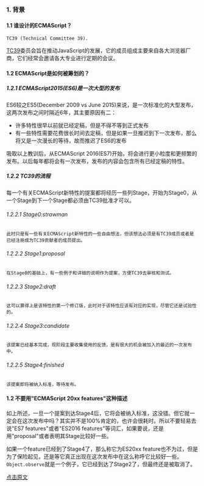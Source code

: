 ### 1. 背景

#### 1.1 谁设计的ECMAScript？

`TC39 (Technical Committee 39).`

[TC39](https://leanpub.com/exploring-es2016-es2017/read#tc39)委员会旨在推动JavaScript的发展，它的成员组成主要来自各大浏览器厂商，它们经常会邀请各大专业进行定期的会议。

#### 1.2 ECMAScript是如何被筹划的？

##### 1.2.1 ECMAScript2015(ES6)是一次大型的发布

ES6较之ES5(December 2009 vs June 2015)来说，是一次标准化的大型发布，这两次发布之间时隔近6年，其主要原因有二：

- 许多特性很早以前就已经定稿，但是不得不等到正式发布
- 有一些特性需要花费很长时间去定稿，但是如果一旦推迟到下一次发布，那么将又是一次漫长的等待，故而推迟了ES6的发布

吸取以上教训后，从ECMAScript 2016(ES7)开始，将会进行更小粒度和更频繁的发布。以后每年都将会有一次发布，发布的内容会包含所有已经定稿的特性。

##### 1.2.2 TC39的流程

每一个有关ECMAScript新特性的提案都将经历一些列Stage，开始为Stage0，从一个Stage到下一个Stage都必须由TC39批准才可以。

###### 1.2.2.1 Stage0:strawman  

`此时只是有一些有关ECMAScript新特性的一些自由想法，但该想法必须是有TC39成员或者是已经注册成为TC39贡献者的成员提出。`

###### 1.2.2.2 Stage1:proposal 

`在Stage0的基础上，有一些例子和详细的说明作为提案，方便TC39去审核和测试。`

###### 1.2.2.3 Stage2:draft 

`这可以算得上是该特性的第一个修订版，此时对于该特性应该有对应的实现，尽管它还是试验性的。`

###### 1.2.2.4 Stage3:candidate 

`该提案已经基本完成，现阶段主要收集使用的反馈，是有很大的机会被加入的最近的一次发布中。`

###### 1.2.2.5 Stage4:finished 

`该提案即将被纳入标准，等待发布。`

#### 1.2 不要用"ECMAScript 20xx features"这种描述

如上所述，一旦一个提案到达Stage4后，它将会被纳入标准，这没错。但它就一定会在这次发布中吗？其实并不是100%肯定的，也许会很耗时。所以不要轻易去说"ES7 features"或者"ES2016 features"等词汇，如果要说，还是用"proposal"或者表明其Stage比较好一些。

如果一个feature已经到了Stage4了，那么称它为ES20xx feature也不为过，但是为了保险起见，还是等它真正出现在这次发布中在这么称呼它比较好一些。`Object.observe`就是一个例子，它已经到达了Stage2了，但最终还是被取消了。







[点击原文](https://leanpub.com/exploring-es2016-es2017/read#tc39)


